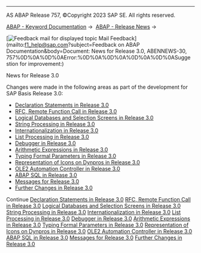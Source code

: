  

* * *

AS ABAP Release 757, ©Copyright 2023 SAP SE. All rights reserved.

[ABAP - Keyword Documentation](https://help.sap.com/doc/abapdocu_757_index_htm/7.57/en-US/abenabap.htm) →  [ABAP - Release News](https://help.sap.com/doc/abapdocu_757_index_htm/7.57/en-US/abennews.htm) → 

 [![](Mail.gif?object=Mail.gif&sap-language=EN "Feedback mail for displayed topic") Mail Feedback](mailto:f1_help@sap.com?subject=Feedback on ABAP Documentation&body=Document: News for Release 3.0, ABENNEWS-30, 757%0D%0A%0D%0AError:%0D%0A%0D%0A%0D%0A%0D%0ASugge
stion for improvement:)

News for Release 3.0

Changes were made in the following areas as part of the development for SAP Basis Release 3.0:

-   [Declaration Statements in Release 3.0](https://help.sap.com/doc/abapdocu_757_index_htm/7.57/en-US/abennews-30-declare.htm)
-   [RFC, Remote Function Call in Release 3.0](https://help.sap.com/doc/abapdocu_757_index_htm/7.57/en-US/abennews-30-rfc.htm)
-   [Logical Databases and Selection Screens in Release 3.0](https://help.sap.com/doc/abapdocu_757_index_htm/7.57/en-US/abennews-30-ldb.htm)
-   [String Processing in Release 3.0](https://help.sap.com/doc/abapdocu_757_index_htm/7.57/en-US/abennews-30-string.htm)
-   [Internationalization in Release 3.0](https://help.sap.com/doc/abapdocu_757_index_htm/7.57/en-US/abennews-30-international.htm)
-   [List Processing in Release 3.0](https://help.sap.com/doc/abapdocu_757_index_htm/7.57/en-US/abennews-30-list.htm)
-   [Debugger in Release 3.0](https://help.sap.com/doc/abapdocu_757_index_htm/7.57/en-US/abennews-30-debugging.htm)
-   [Arithmetic Expressions in Release 3.0](https://help.sap.com/doc/abapdocu_757_index_htm/7.57/en-US/abennews-30-compute.htm)
-   [Typing Formal Parameters in Release 3.0](https://help.sap.com/doc/abapdocu_757_index_htm/7.57/en-US/abennews-30-converter.htm)
-   [Representation of Icons on Dynpros in Release 3.0](https://help.sap.com/doc/abapdocu_757_index_htm/7.57/en-US/abennews-30-icons.htm)
-   [OLE2 Automation Controller in Release 3.0](https://help.sap.com/doc/abapdocu_757_index_htm/7.57/en-US/abennews-30-ole.htm)
-   [ABAP SQL in Release 3.0](https://help.sap.com/doc/abapdocu_757_index_htm/7.57/en-US/abennews-30-abap_sql.htm)
-   [Messages for Release 3.0](https://help.sap.com/doc/abapdocu_757_index_htm/7.57/en-US/abennews-30-message.htm)
-   [Further Changes in Release 3.0](https://help.sap.com/doc/abapdocu_757_index_htm/7.57/en-US/abennews-30-other.htm)

Continue
[Declaration Statements in Release 3.0](https://help.sap.com/doc/abapdocu_757_index_htm/7.57/en-US/abennews-30-declare.htm)
[RFC, Remote Function Call in Release 3.0](https://help.sap.com/doc/abapdocu_757_index_htm/7.57/en-US/abennews-30-rfc.htm)
[Logical Databases and Selection Screens in Release 3.0](https://help.sap.com/doc/abapdocu_757_index_htm/7.57/en-US/abennews-30-ldb.htm)
[String Processing in Release 3.0](https://help.sap.com/doc/abapdocu_757_index_htm/7.57/en-US/abennews-30-string.htm)
[Internationalization in Release 3.0](https://help.sap.com/doc/abapdocu_757_index_htm/7.57/en-US/abennews-30-international.htm)
[List Processing in Release 3.0](https://help.sap.com/doc/abapdocu_757_index_htm/7.57/en-US/abennews-30-list.htm)
[Debugger in Release 3.0](https://help.sap.com/doc/abapdocu_757_index_htm/7.57/en-US/abennews-30-debugging.htm)
[Arithmetic Expressions in Release 3.0](https://help.sap.com/doc/abapdocu_757_index_htm/7.57/en-US/abennews-30-compute.htm)
[Typing Formal Parameters in Release 3.0](https://help.sap.com/doc/abapdocu_757_index_htm/7.57/en-US/abennews-30-converter.htm)
[Representation of Icons on Dynpros in Release 3.0](https://help.sap.com/doc/abapdocu_757_index_htm/7.57/en-US/abennews-30-icons.htm)
[OLE2 Automation Controller in Release 3.0](https://help.sap.com/doc/abapdocu_757_index_htm/7.57/en-US/abennews-30-ole.htm)
[ABAP SQL in Release 3.0](https://help.sap.com/doc/abapdocu_757_index_htm/7.57/en-US/abennews-30-abap_sql.htm)
[Messages for Release 3.0](https://help.sap.com/doc/abapdocu_757_index_htm/7.57/en-US/abennews-30-message.htm)
[Further Changes in Release 3.0](https://help.sap.com/doc/abapdocu_757_index_htm/7.57/en-US/abennews-30-other.htm)
